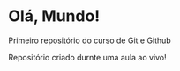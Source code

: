 # Olá, Mundo!
 Primeiro repositório do curso de Git e Github

Repositório criado durnte uma aula ao vivo!